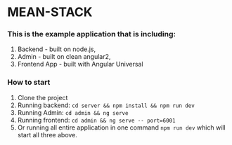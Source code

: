 # MEAN-STACK

### This is the example application that is including:
1. Backend - built on node.js,
2. Admin - built on clean angular2,
3. Frontend App - built with Angular Universal


### How to start

1. Clone the project
2. Running backend: ``cd server && npm install && npm run dev``
3. Running Admin: ``cd admin && ng serve``
4. Running frontend: ``cd admin && ng serve -- port=6001``
5. Or running all entire application in one command ```npm run dev``` which will start all three above.



